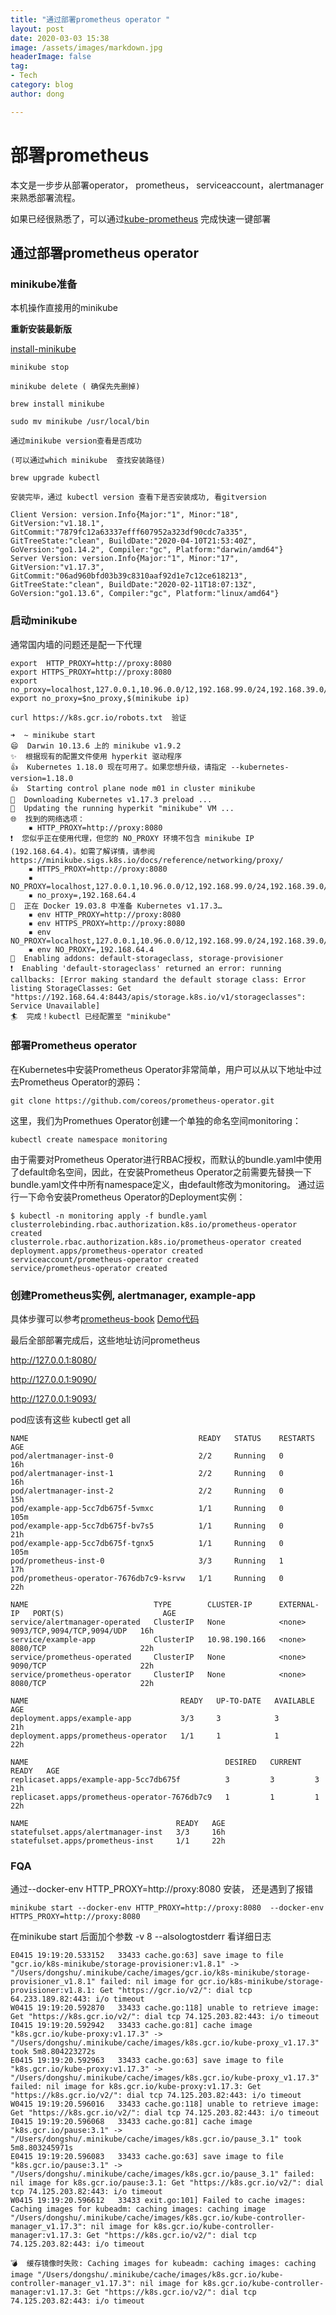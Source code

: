 ```yaml
---
title: "通过部署prometheus operator "
layout: post
date: 2020-03-03 15:38
image: /assets/images/markdown.jpg
headerImage: false
tag:
- Tech
category: blog
author: dong

---
```

# 部署prometheus

本文是一步步从部署operator， prometheus， serviceaccount，alertmanager 来熟悉部署流程。

如果已经很熟悉了，可以通过[kube-prometheus](https://github.com/coreos/kube-prometheus) 完成快速一键部署

## 通过部署prometheus operator

### minikube准备

本机操作直接用的minikube

**重新安装最新版**

[install-minikube](https://kubernetes.io/docs/tasks/tools/install-minikube/)

```
minikube stop

minikube delete ( 确保先先删掉)

brew install minikube

sudo mv minikube /usr/local/bin

通过minikube version查看是否成功

(可以通过which minikube  查找安装路径)

```

```
brew upgrade kubectl

安装完毕，通过 kubectl version 查看下是否安装成功, 看gitversion

Client Version: version.Info{Major:"1", Minor:"18", GitVersion:"v1.18.1", GitCommit:"7879fc12a63337efff607952a323df90cdc7a335", GitTreeState:"clean", BuildDate:"2020-04-10T21:53:40Z", GoVersion:"go1.14.2", Compiler:"gc", Platform:"darwin/amd64"}
Server Version: version.Info{Major:"1", Minor:"17", GitVersion:"v1.17.3", GitCommit:"06ad960bfd03b39c8310aaf92d1e7c12ce618213", GitTreeState:"clean", BuildDate:"2020-02-11T18:07:13Z", GoVersion:"go1.13.6", Compiler:"gc", Platform:"linux/amd64"}

```


### 启动minikube
通常国内墙的问题还是配一下代理

```
export  HTTP_PROXY=http://proxy:8080
export HTTPS_PROXY=http://proxy:8080
export no_proxy=localhost,127.0.0.1,10.96.0.0/12,192.168.99.0/24,192.168.39.0/24,192.168.64.4
export no_proxy=$no_proxy,$(minikube ip)

curl https://k8s.gcr.io/robots.txt  验证
```

```
➜  ~ minikube start
😄  Darwin 10.13.6 上的 minikube v1.9.2
✨  根据现有的配置文件使用 hyperkit 驱动程序
👍  Kubernetes 1.18.0 现在可用了。如果您想升级，请指定 --kubernetes-version=1.18.0
👍  Starting control plane node m01 in cluster minikube
💾  Downloading Kubernetes v1.17.3 preload ...
🏃  Updating the running hyperkit "minikube" VM ...
🌐  找到的网络选项：
    ▪ HTTP_PROXY=http://proxy:8080
❗  您似乎正在使用代理，但您的 NO_PROXY 环境不包含 minikube IP (192.168.64.4)。如需了解详情，请参阅 https://minikube.sigs.k8s.io/docs/reference/networking/proxy/
    ▪ HTTPS_PROXY=http://proxy:8080
    ▪ NO_PROXY=localhost,127.0.0.1,10.96.0.0/12,192.168.99.0/24,192.168.39.0/24
    ▪ no_proxy=,192.168.64.4
🐳  正在 Docker 19.03.8 中准备 Kubernetes v1.17.3…
    ▪ env HTTP_PROXY=http://proxy:8080
    ▪ env HTTPS_PROXY=http://proxy:8080
    ▪ env NO_PROXY=localhost,127.0.0.1,10.96.0.0/12,192.168.99.0/24,192.168.39.0/24
    ▪ env NO_PROXY=,192.168.64.4
🌟  Enabling addons: default-storageclass, storage-provisioner
❗  Enabling 'default-storageclass' returned an error: running callbacks: [Error making standard the default storage class: Error listing StorageClasses: Get "https://192.168.64.4:8443/apis/storage.k8s.io/v1/storageclasses": Service Unavailable]
🏄  完成！kubectl 已经配置至 "minikube"

```

### 部署Prometheus operator


在Kubernetes中安装Prometheus Operator非常简单，用户可以从以下地址中过去Prometheus Operator的源码：
```
git clone https://github.com/coreos/prometheus-operator.git
```
这里，我们为Promethues Operator创建一个单独的命名空间monitoring：
```
kubectl create namespace monitoring
```
由于需要对Prometheus Operator进行RBAC授权，而默认的bundle.yaml中使用了default命名空间，因此，在安装Prometheus Operator之前需要先替换一下bundle.yaml文件中所有namespace定义，由default修改为monitoring。 通过运行一下命令安装Prometheus Operator的Deployment实例：
```
$ kubectl -n monitoring apply -f bundle.yaml
clusterrolebinding.rbac.authorization.k8s.io/prometheus-operator created
clusterrole.rbac.authorization.k8s.io/prometheus-operator created
deployment.apps/prometheus-operator created
serviceaccount/prometheus-operator created
service/prometheus-operator created

```

### 创建Prometheus实例, alertmanager, example-app

具体步骤可以参考[prometheus-book](https://github.com/yunlzheng/prometheus-book/blob/master/operator/use-operator-manage-monitor.md)
[Demo代码](../codes/prometheus-operator-demo)

最后全部部署完成后，这些地址访问prometheus

http://127.0.0.1:8080/

http://127.0.0.1:9090/

http://127.0.0.1:9093/

pod应该有这些 kubectl get all

```
NAME                                      READY   STATUS    RESTARTS   AGE
pod/alertmanager-inst-0                   2/2     Running   0          16h
pod/alertmanager-inst-1                   2/2     Running   0          16h
pod/alertmanager-inst-2                   2/2     Running   0          15h
pod/example-app-5cc7db675f-5vmxc          1/1     Running   0          105m
pod/example-app-5cc7db675f-bv7s5          1/1     Running   0          21h
pod/example-app-5cc7db675f-tgnx5          1/1     Running   0          105m
pod/prometheus-inst-0                     3/3     Running   1          17h
pod/prometheus-operator-7676db7c9-ksrvw   1/1     Running   0          22h

NAME                            TYPE        CLUSTER-IP      EXTERNAL-IP   PORT(S)                      AGE
service/alertmanager-operated   ClusterIP   None            <none>        9093/TCP,9094/TCP,9094/UDP   16h
service/example-app             ClusterIP   10.98.190.166   <none>        8080/TCP                     22h
service/prometheus-operated     ClusterIP   None            <none>        9090/TCP                     22h
service/prometheus-operator     ClusterIP   None            <none>        8080/TCP                     22h

NAME                                  READY   UP-TO-DATE   AVAILABLE   AGE
deployment.apps/example-app           3/3     3            3           21h
deployment.apps/prometheus-operator   1/1     1            1           22h

NAME                                            DESIRED   CURRENT   READY   AGE
replicaset.apps/example-app-5cc7db675f          3         3         3       21h
replicaset.apps/prometheus-operator-7676db7c9   1         1         1       22h

NAME                                 READY   AGE
statefulset.apps/alertmanager-inst   3/3     16h
statefulset.apps/prometheus-inst     1/1     22h
```

### FQA

通过--docker-env HTTP_PROXY=http://proxy:8080 安装， 还是遇到了报错
```
minikube start --docker-env HTTP_PROXY=http://proxy:8080  --docker-env HTTPS_PROXY=http://proxy:8080
```

在minikube start 后面加个参数 -v 8 --alsologtostderr  看详细日志
```
E0415 19:19:20.533152   33433 cache.go:63] save image to file "gcr.io/k8s-minikube/storage-provisioner:v1.8.1" -> "/Users/dongshu/.minikube/cache/images/gcr.io/k8s-minikube/storage-provisioner_v1.8.1" failed: nil image for gcr.io/k8s-minikube/storage-provisioner:v1.8.1: Get "https://gcr.io/v2/": dial tcp 64.233.189.82:443: i/o timeout
W0415 19:19:20.592870   33433 cache.go:118] unable to retrieve image: Get "https://k8s.gcr.io/v2/": dial tcp 74.125.203.82:443: i/o timeout
I0415 19:19:20.592942   33433 cache.go:81] cache image "k8s.gcr.io/kube-proxy:v1.17.3" -> "/Users/dongshu/.minikube/cache/images/k8s.gcr.io/kube-proxy_v1.17.3" took 5m8.804223272s
E0415 19:19:20.592963   33433 cache.go:63] save image to file "k8s.gcr.io/kube-proxy:v1.17.3" -> "/Users/dongshu/.minikube/cache/images/k8s.gcr.io/kube-proxy_v1.17.3" failed: nil image for k8s.gcr.io/kube-proxy:v1.17.3: Get "https://k8s.gcr.io/v2/": dial tcp 74.125.203.82:443: i/o timeout
W0415 19:19:20.596016   33433 cache.go:118] unable to retrieve image: Get "https://k8s.gcr.io/v2/": dial tcp 74.125.203.82:443: i/o timeout
I0415 19:19:20.596068   33433 cache.go:81] cache image "k8s.gcr.io/pause:3.1" -> "/Users/dongshu/.minikube/cache/images/k8s.gcr.io/pause_3.1" took 5m8.803245971s
E0415 19:19:20.596083   33433 cache.go:63] save image to file "k8s.gcr.io/pause:3.1" -> "/Users/dongshu/.minikube/cache/images/k8s.gcr.io/pause_3.1" failed: nil image for k8s.gcr.io/pause:3.1: Get "https://k8s.gcr.io/v2/": dial tcp 74.125.203.82:443: i/o timeout
W0415 19:19:20.596612   33433 exit.go:101] Failed to cache images: Caching images for kubeadm: caching images: caching image "/Users/dongshu/.minikube/cache/images/k8s.gcr.io/kube-controller-manager_v1.17.3": nil image for k8s.gcr.io/kube-controller-manager:v1.17.3: Get "https://k8s.gcr.io/v2/": dial tcp 74.125.203.82:443: i/o timeout

💣  缓存镜像时失败: Caching images for kubeadm: caching images: caching image "/Users/dongshu/.minikube/cache/images/k8s.gcr.io/kube-controller-manager_v1.17.3": nil image for k8s.gcr.io/kube-controller-manager:v1.17.3: Get "https://k8s.gcr.io/v2/": dial tcp 74.125.203.82:443: i/o timeout
```
